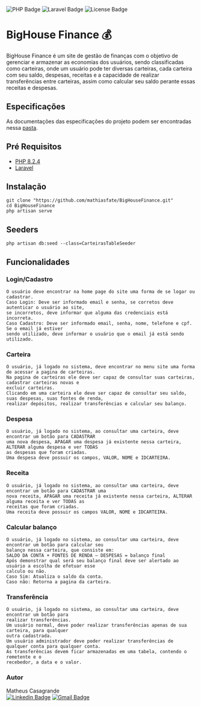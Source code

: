 ![PHP Badge](https://img.shields.io/badge/PHP-8.2.4-blue)
![Laravel Badge](https://img.shields.io/badge/Laravel-%2010.18-red)
![License Badge](https://img.shields.io/badge/License-%20MIT-green)

# BigHouse Finance 💰

BigHouse Finance é um site de gestão de finanças com o objetivo de gerenciar e armazenar as economias dos usuários, sendo classificadas como carteiras, onde um usuário pode ter diversas carteiras, cada carteira com seu saldo, despesas, receitas e a capacidade de realizar transferências entre carteiras, assim como calcular seu saldo perante essas receitas e despesas.

## Especificações

As documentações das especificações do projeto podem ser encontradas nessa [pasta](https://github.com/mathiasfate/BigHouseFinance/tree/master/docs).

## Pré Requisitos
- [PHP 8.2.4](https://www.php.net/downloads.php)
- [Laravel](https://laravel.com/docs/4.2)

## Instalação
```
git clone "https://github.com/mathiasfate/BigHouseFinance.git"
cd BigHouseFinance
php artisan serve
```
## Seeders
```
php artisan db:seed --class=CarteirasTableSeeder
```
## Funcionalidades

### Login/Cadastro
````
O usuário deve encontrar na home page do site uma forma de se logar ou cadastrar.
Caso Login: Deve ser informado email e senha, se corretos deve autenticar o usuário ao site, 
se incorretos, deve informar que alguma das credenciais está incorreta.
Caso Cadastro: Deve ser informado email, senha, nome, telefone e cpf. Se o email já estiver 
sendo utilizado, deve informar o usuário que o email já está sendo utilizado.
````
### Carteira
````
O usuário, já logado no sistema, deve encontrar no menu site uma forma de acessar a pagina de carteiras.
Na pagina de carteiras ele deve ser capaz de consultar suas carteiras, cadastrar carteiras novas e 
excluir carteiras.
Clicando em uma carteira ele deve ser capaz de consultar seu saldo, suas despesas, suas fontes de renda, 
realizar depósitos, realizar transferências e calcular seu balanço.
````
### Despesa
````
O usuário, já logado no sistema, ao consultar uma carteira, deve encontrar um botão para CADASTRAR 
uma nova despesa, APAGAR uma despesa já existente nessa carteira, ALTERAR alguma despesa e ver TODAS 
as despesas que foram criadas.
Uma despesa deve possuir os campos, VALOR, NOME e IDCARTEIRA.
````
### Receita
````
O usuário, já logado no sistema, ao consultar uma carteira, deve encontrar um botão para CADASTRAR uma 
nova receita, APAGAR uma receita já existente nessa carteira, ALTERAR alguma receita e ver TODAS as 
receitas que foram criadas.
Uma receita deve possuir os campos VALOR, NOME e IDCARTEIRA.
````
### Calcular balanço
````
O usuário, já logado no sistema, ao consultar uma carteira, deve encontrar um botão para calcular seu 
balanço nessa carteira, que consiste em:
SALDO DA CONTA + FONTES DE RENDA – DESPESAS = balanço final
Após demonstrar qual será seu balanço final deve ser alertado ao usuário a escolha de efetuar esse 
calculo ou não.
Caso Sim: Atualiza o saldo da conta.
Caso não: Retorna a pagina da carteira.
````
### Transferência
````
O usuário, já logado no sistema, ao consultar uma carteira, deve encontrar um botão para 
realizar transferências.
Um usuário normal, deve poder realizar transferências apenas de sua carteira, para qualquer 
outra cadastrada.
Um usuário administrador deve poder realizar transferências de qualquer conta para qualquer conta.
As transferências devem ficar armazenadas em uma tabela, contendo o remetente e o 
recebedor, a data e o valor.
````
### Autor
Matheus Casagrande <br>
[![Linkedin Badge](https://img.shields.io/badge/-Matheus%20Casagrande-blue?style=flat-square&logo=Linkedin&logoColor=white&link=https://www.linkedin.com/in/tgmarinho/)](https://www.linkedin.com/in/matheus-casagrande-629364205/) 
[![Gmail Badge](https://img.shields.io/badge/-mccghdev@gmail.com-c14438?style=flat-square&logo=Gmail&logoColor=white&link=mailto:mccghdev@gmail@gmail.com)](mailto:mccghdev@gmail.com)
